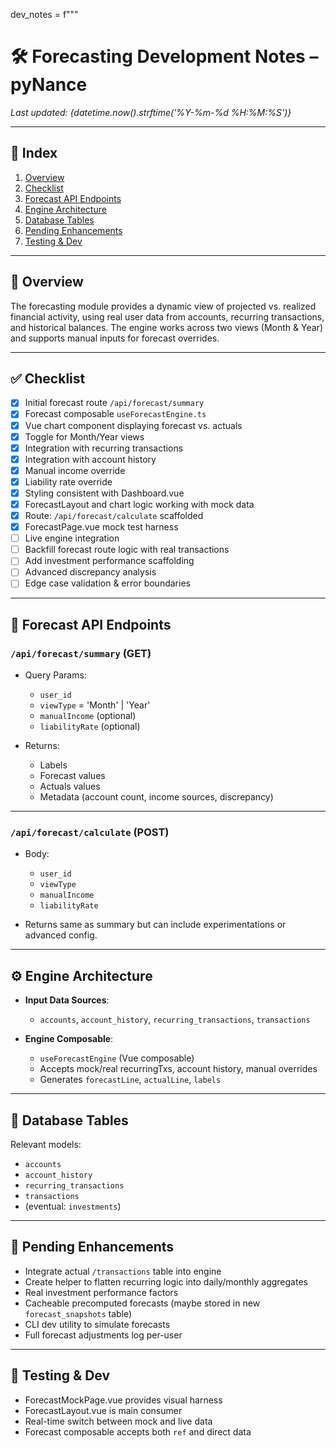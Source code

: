 dev_notes = f"""

# 🛠️ Forecasting Development Notes – pyNance

_Last updated: {datetime.now().strftime('%Y-%m-%d %H:%M:%S')}_

---

## 📑 Index

1. [Overview](#overview)
2. [Checklist](#checklist)
3. [Forecast API Endpoints](#forecast-api-endpoints)
4. [Engine Architecture](#engine-architecture)
5. [Database Tables](#database-tables)
6. [Pending Enhancements](#pending-enhancements)
7. [Testing & Dev](#testing--dev)

---

## 📘 Overview

The forecasting module provides a dynamic view of projected vs. realized financial activity, using real user data from accounts, recurring transactions, and historical balances. The engine works across two views (Month & Year) and supports manual inputs for forecast overrides.

---

## ✅ Checklist

- [x] Initial forecast route `/api/forecast/summary`
- [x] Forecast composable `useForecastEngine.ts`
- [x] Vue chart component displaying forecast vs. actuals
- [x] Toggle for Month/Year views
- [x] Integration with recurring transactions
- [x] Integration with account history
- [x] Manual income override
- [x] Liability rate override
- [x] Styling consistent with Dashboard.vue
- [x] ForecastLayout and chart logic working with mock data
- [x] Route: `/api/forecast/calculate` scaffolded
- [x] ForecastPage.vue mock test harness
- [ ] Live engine integration
- [ ] Backfill forecast route logic with real transactions
- [ ] Add investment performance scaffolding
- [ ] Advanced discrepancy analysis
- [ ] Edge case validation & error boundaries

---

## 📡 Forecast API Endpoints

### `/api/forecast/summary` (GET)

- Query Params:

  - `user_id`
  - `viewType` = 'Month' | 'Year'
  - `manualIncome` (optional)
  - `liabilityRate` (optional)

- Returns:
  - Labels
  - Forecast values
  - Actuals values
  - Metadata (account count, income sources, discrepancy)

---

### `/api/forecast/calculate` (POST)

- Body:

  - `user_id`
  - `viewType`
  - `manualIncome`
  - `liabilityRate`

- Returns same as summary but can include experimentations or advanced config.

---

## ⚙️ Engine Architecture

- **Input Data Sources**:

  - `accounts`, `account_history`, `recurring_transactions`, `transactions`

- **Engine Composable**:
  - `useForecastEngine` (Vue composable)
  - Accepts mock/real recurringTxs, account history, manual overrides
  - Generates `forecastLine`, `actualLine`, `labels`

---

## 🧱 Database Tables

Relevant models:

- `accounts`
- `account_history`
- `recurring_transactions`
- `transactions`
- (eventual: `investments`)

---

## 🚀 Pending Enhancements

- Integrate actual `/transactions` table into engine
- Create helper to flatten recurring logic into daily/monthly aggregates
- Real investment performance factors
- Cacheable precomputed forecasts (maybe stored in new `forecast_snapshots` table)
- CLI dev utility to simulate forecasts
- Full forecast adjustments log per-user

---

## 🧪 Testing & Dev

- ForecastMockPage.vue provides visual harness
- ForecastLayout.vue is main consumer
- Real-time switch between mock and live data
- Forecast composable accepts both `ref` and direct data
